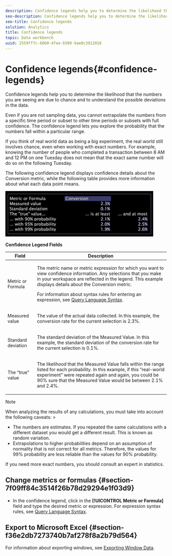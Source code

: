 ```yaml
---
description: Confidence legends help you to determine the likelihood that the numbers you are seeing are due to chance and to understand the possible deviations in the data.
seo-description: Confidence legends help you to determine the likelihood that the numbers you are seeing are due to chance and to understand the possible deviations in the data.
seo-title: Confidence legends
solution: Analytics
title: Confidence legends
topic: Data workbench
uuid: 2559ff7c-6060-4fee-b509-9ae0c3912016
---
```


# Confidence legends{#confidence-legends}

Confidence legends help you to determine the likelihood that the numbers you are seeing are due to chance and to understand the possible deviations in the data.

 Even if you are not sampling data, you cannot extrapolate the numbers from a specific time period or subset to other time periods or subsets with full confidence. The confidence legend lets you explore the probability that the numbers fall within a particular range.

If you think of real world data as being a big experiment, the real world still involves chance, even when working with exact numbers. For example, knowing the number of people who completed a transaction between 8 AM and 12 PM on one Tuesday does not mean that the exact same number will do so on the following Tuesday.

The following confidence legend displays confidence details about the Conversion metric, while the following table provides more information about what each data point means.

![](assets/lgd_ConfidenceLegend.png)

<table id="table_387F22C7EF4E4DE9AD810D3D9204676F"> 
 <desc> 
  <b>Confidence Legend Fields </b> 
 </desc> 
 <thead> 
  <tr> 
   <th colname="col1" class="entry"> Field </th> 
   <th colname="col2" class="entry"> Description </th> 
  </tr> 
 </thead>
 <tbody> 
  <tr> 
   <td colname="col1"> <p>Metric or Formula </p> </td> 
   <td colname="col2"> <p>The metric name or metric expression for which you want to view confidence information. Any selections that you make in your workspace are reflected in the legend. This example displays details about the Conversion metric. </p> <p>For information about syntax rules for entering an expression, see <a href="../../../../home/c-get-started/c-qry-lang-syntx/c-qry-lang-syntx.md#concept-15d1d3f5164a47d49468c5acb7299d9f" format="dita" scope="local"> Query Language Syntax</a>. </p> </td> 
  </tr> 
  <tr> 
   <td colname="col1"> <p>Measured value </p> </td> 
   <td colname="col2"> <p>The value of the actual data collected. In this example, the conversion rate for the current selection is 2.3%. </p> </td> 
  </tr> 
  <tr> 
   <td colname="col1"> <p>Standard deviation </p> </td> 
   <td colname="col2"> <p>The standard deviation of the Measured Value. In this example, the standard deviation of the conversion rate for the current selection is 0.1%. </p> </td> 
  </tr> 
  <tr> 
   <td colname="col1"> <p>The “true” value </p> </td> 
   <td colname="col2"> <p>The likelihood that the Measured Value falls within the range listed for each probability. In this example, if this “real-world experiment” were repeated again and again, you could be 90% sure that the Measured Value would be between 2.1% and 2.4%. </p> </td> 
  </tr> 
 </tbody> 
</table>

>[!NOTE]
>
>When analyzing the results of any calculations, you must take into account the following caveats: >
>* The numbers are estimates. If you repeated the same calculations with a different dataset you would get a different result. This is known as random variation. 
>* Extrapolations to higher probabilities depend on an assumption of normality that is not correct for all metrics. Therefore, the values for 99% probability are less reliable than the values for 90% probability. 
>
>If you need more exact numbers, you should consult an expert in statistics.

## Change metrics or formulas {#section-7f09ff84c3514f26b78d29294e1f03d9}

* In the confidence legend, click in the **[!UICONTROL Metric or Formula]** field and type the desired metric or expression. For expression syntax rules, see [Query Language Syntax](../../../../home/c-get-started/c-qry-lang-syntx/c-qry-lang-syntx.md#concept-15d1d3f5164a47d49468c5acb7299d9f).

## Export to Microsoft Excel {#section-f36e2db7273740b7af278f8a2b79d564}

For information about exporting windows, see [Exporting Window Data](../../../../home/c-get-started/c-wk-win-wksp/c-exp-win-data.md#concept-8df61d64ed434cc5a499023c44197349). 
